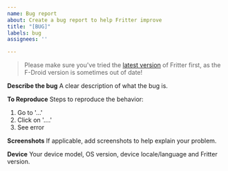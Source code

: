 ```yaml
---
name: Bug report
about: Create a bug report to help Fritter improve
title: "[BUG]"
labels: bug
assignees: ''

---
```


> Please make sure you've tried the [latest version](https://github.com/jonjomckay/fritter/releases) of Fritter first, as the F-Droid version is sometimes out of date!

**Describe the bug**
A clear description of what the bug is.

**To Reproduce**
Steps to reproduce the behavior:
1. Go to '...'
2. Click on '....'
3. See error

**Screenshots**
If applicable, add screenshots to help explain your problem.

**Device**
Your device model, OS version, device locale/language and Fritter version.
